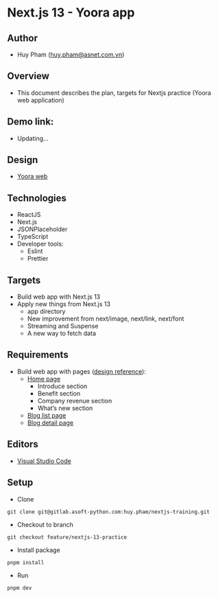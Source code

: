 # Next.js 13 - Yoora app

## Author
- Huy Pham (huy.pham@asnet.com.vn)

## Overview

- This document describes the plan, targets for Nextjs practice (Yoora web application)

## Demo link:
- Updating...

## Design

- [Yoora web](https://www.figma.com/file/vxpGwXCoCTOmemQ77z9UYB/Yoora-CMS?node-id=0%3A1&t=nlDKzJP7uWlsj3Ko-0)

## Technologies
- ReactJS
- Next.js
- JSONPlaceholder
- TypeScript
- Developer tools:
  - Eslint
  - Prettier

## Targets
- Build web app with Next.js 13
- Apply new things from Next.js 13
  - app directory
  - New improvement from next/image, next/link, next/font
  - Streaming and Suspense
  - A new way to fetch data

## Requirements
- Build web app with pages ([design reference](https://www.figma.com/file/vxpGwXCoCTOmemQ77z9UYB/Yoora-CMS?node-id=0%3A1&t=nlDKzJP7uWlsj3Ko-0)):
  - [Home page](https://www.figma.com/file/vxpGwXCoCTOmemQ77z9UYB/Yoora-CMS?node-id=0%3A2772&t=nlDKzJP7uWlsj3Ko-0)
    - Introduce section
    - Benefit section
    - Company revenue section
    - What’s new section
  - [Blog list page](https://www.figma.com/file/vxpGwXCoCTOmemQ77z9UYB/Yoora-CMS?node-id=0%3A1&t=nlDKzJP7uWlsj3Ko-0)
  - [Blog detail page](https://www.figma.com/file/vxpGwXCoCTOmemQ77z9UYB/Yoora-CMS?node-id=0%3A1815&t=nlDKzJP7uWlsj3Ko-0)

## Editors
- [Visual Studio Code](https://code.visualstudio.com/)

## Setup
- Clone

```
git clone git@gitlab.asoft-python.com:huy.pham/nextjs-training.git
```

- Checkout to branch

```
git checkout feature/nextjs-13-practice
```

- Install package

```
pnpm install
```

- Run

```
pnpm dev
```
